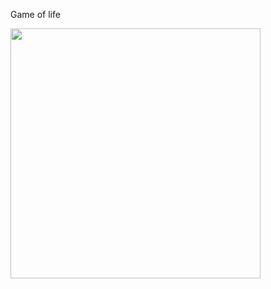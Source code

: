 Game of life

<img src="https://user-images.githubusercontent.com/72997724/168472142-5ef99665-44ef-4507-a27d-e60c871d149a.mp4" width="400" height="400"/>



